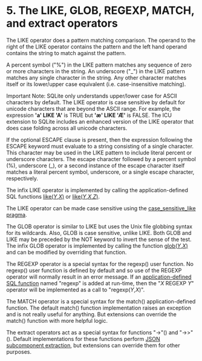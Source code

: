 # 5\. The LIKE, GLOB, REGEXP, MATCH, and extract operators


The LIKE operator does a pattern matching comparison. The operand
to the right of the LIKE operator contains the pattern and the left hand
operand contains the string to match against the pattern.

A percent symbol ("%") in the LIKE pattern matches any
sequence of zero or more characters in the string. An underscore
("\_") in the LIKE pattern matches any single character in the
string. Any other character matches itself or its lower/upper case
equivalent (i.e. case\-insensitive matching).

Important Note: SQLite only
understands upper/lower case for ASCII characters by default. The
LIKE operator is case sensitive by default for unicode characters that are
beyond the ASCII range. For example,
the expression **'a' LIKE 'A'**
is TRUE but **'æ' LIKE 'Æ'** is FALSE.
The ICU extension to SQLite includes an enhanced version of the
LIKE operator that does case folding across all unicode characters.


If the optional ESCAPE clause is present, then the expression
following the ESCAPE keyword must evaluate to a string consisting of
a single character. This character may be used in the LIKE pattern
to include literal percent or underscore characters. The escape
character followed by a percent symbol (%), underscore (\_), or a second
instance of the escape character itself matches a
literal percent symbol, underscore, or a single escape character,
respectively.



The infix LIKE operator is implemented by calling the
application\-defined SQL functions [like(*Y*,*X*)](lang_corefunc.html#like) or
[like(*Y*,*X*,*Z*)](lang_corefunc.html#like).


The LIKE operator can be made case sensitive using the
[case\_sensitive\_like pragma](pragma.html#pragma_case_sensitive_like).



The GLOB operator is similar to LIKE but uses the Unix
file globbing syntax for its wildcards. Also, GLOB is case
sensitive, unlike LIKE. Both GLOB and LIKE may be preceded by
the NOT keyword to invert the sense of the test. The infix GLOB
operator is implemented by calling the function
[glob(*Y*,*X*)](lang_corefunc.html#glob) and can be modified by overriding
that function.



The REGEXP operator is a special syntax for the regexp()
user function. No regexp() user function is defined by default
and so use of the REGEXP operator will normally result in an
error message. If an [application\-defined SQL function](appfunc.html) named "regexp"
is added at run\-time, then the "*X* REGEXP *Y*" operator will
be implemented as a call to "regexp(*Y*,*X*)".



The MATCH operator is a special syntax for the match()
application\-defined function. The default match() function implementation
raises an exception and is not really useful for anything.
But extensions can override the match() function with more
helpful logic.



The extract operators act as a special syntax for functions
"\-\>"() and "\-\>\>"(). Default implementations for these functions
perform [JSON subcomponent extraction](json1.html#jptr),
but extensions can override them for other purposes.



